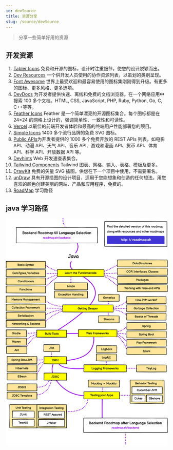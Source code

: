 ```yaml
---
id: devSource
title: 资源分享
slug: /source/devSource
---
```

> 分享一些简单好用的资源

## 开发资源
1. [Tabler Icons](https://tablericons.com) 免费和开源的图标，设计时注重细节，使您的设计脱颖而出。
2. [Dev Resources](https://devresourc.es/) 一个供开发人员使用的协作资源列表，以策划的类别呈现。
3. [Font Awesome](https://fontawesome.com/) 世界上最受欢迎和最容易使用的图标集刚刚得到升级。有更多的图标、更多风格、更多选项。
4. [DevDocs](https://devdocs.io/) 为开发者提供快速、离线和免费的文档浏览器。在一个网络应用中搜索 100 多个文档。HTML, CSS, JavaScript, PHP, Ruby, Python, Go, C, C++等等。
5. [Feather Icons](https://feathericons.com/) Feather 是一个简单漂亮的开源图标集合。每个图标都是在 24×24 的网格上设计的，强调简单性、一致性和可读性。
6. [Vercel](https://vercel.com/) 以最佳的前端开发者体验和最高的终端用户性能部署您的项目。
7. [Simple Icons](https://simpleicons.org/) 1400 多个流行品牌的免费 SVG 图标。
8. [Public APIs](https://public-apis.io/)为开发者提供的 1000 多个免费开放的 REST APIs 列表，如电影 API、动漫 API、天气 API、音乐 API、游戏和漫画 API、货币 API、体育 API、科学 API、开放数据 API 等。
9. [Devhints](https://devhints.io/) Web 开发速查表集合。
10. [Tailwind Components](https://tailwindcomponents.com/) Tailwind 图表、网格、输入、表格、模板及更多。
11. [DrawKit](https://drawkit.com/) 免费的矢量 SVG 插图，供您在下一个项目中使用，不需要署名。
12. [unDraw](https://undraw.co/illustrations) 具有开源插图的设计项目，适用于您能想象和创造的任何想法。用您喜欢的颜色创建美丽的网站、产品和应用程序，免费的。
13. [RoadMap](https://roadmap.sh/) 学习路径

## java 学习路径
![java学习路径](./image/java.png)